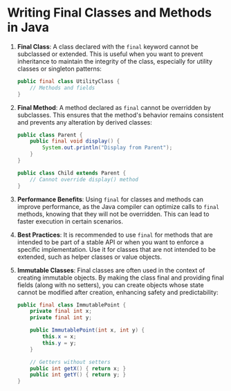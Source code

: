 
# Writing Final Classes and Methods in Java

1. **Final Class**: A class declared with the `final` keyword cannot be subclassed or extended. This is useful when you want to prevent inheritance to maintain the integrity of the class, especially for utility classes or singleton patterns:
   ```java
   public final class UtilityClass {
       // Methods and fields
   }
   ```

2. **Final Method**: A method declared as `final` cannot be overridden by subclasses. This ensures that the method's behavior remains consistent and prevents any alteration by derived classes:
   ```java
   public class Parent {
       public final void display() {
           System.out.println("Display from Parent");
       }
   }

   public class Child extends Parent {
       // Cannot override display() method
   }
   ```

3. **Performance Benefits**: Using `final` for classes and methods can improve performance, as the Java compiler can optimize calls to `final` methods, knowing that they will not be overridden. This can lead to faster execution in certain scenarios.

4. **Best Practices**: It is recommended to use `final` for methods that are intended to be part of a stable API or when you want to enforce a specific implementation. Use it for classes that are not intended to be extended, such as helper classes or value objects.

5. **Immutable Classes**: Final classes are often used in the context of creating immutable objects. By making the class final and providing final fields (along with no setters), you can create objects whose state cannot be modified after creation, enhancing safety and predictability:
   ```java
   public final class ImmutablePoint {
       private final int x;
       private final int y;

       public ImmutablePoint(int x, int y) {
           this.x = x;
           this.y = y;
       }

       // Getters without setters
       public int getX() { return x; }
       public int getY() { return y; }
   }
   ```
